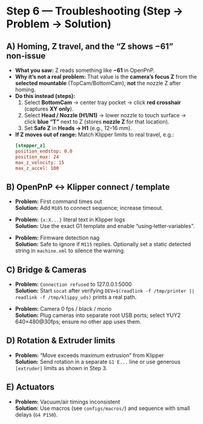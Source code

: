 # Step 6 — Troubleshooting (Step → Problem → Solution)

## A) Homing, Z travel, and the **“Z shows −61”** non‑issue
- **What you saw:** Z reads something like **−61** in OpenPnP.
- **Why it’s not a real problem:** That value is the **camera’s focus Z** from the **selected mountable** (TopCam/BottomCam), **not** the nozzle Z after homing.
- **Do this instead (steps):**
  1. Select **BottomCam** → center tray pocket → click **red crosshair** (captures **XY only**).
  2. Select **Head / Nozzle (H1/N1)** → lower nozzle to touch surface → click **blue “T”** next to Z (stores **nozzle Z** for that location).
  3. Set **Safe Z** in **Heads → H1** (e.g., 12–16 mm).
- **If Z moves out of range:** Match Klipper limits to real travel, e.g.:
  ```ini
  [stepper_z]
  position_endstop: 0.0
  position_max: 24
  max_z_velocity: 15
  max_z_accel: 100
  ```

## B) OpenPnP ↔ Klipper connect / template
- **Problem:** First command times out  
  **Solution:** Add `M105` to connect sequence; increase timeout.

- **Problem:** `{x:X...}` literal text in Klipper logs  
  **Solution:** Use the exact G1 template and enable “using‑letter‑variables”.

- **Problem:** Firmware detection nag  
  **Solution:** Safe to ignore if `M115` replies. Optionally set a static detected string in `machine.xml` to silence the warning.

## C) Bridge & Cameras
- **Problem:** `Connection refused` to 127.0.0.1:5000  
  **Solution:** Start `socat` after verifying `DEV=$(readlink -f /tmp/printer || readlink -f /tmp/klippy_uds)` prints a real path.

- **Problem:** Camera 0 fps / black / mono  
  **Solution:** Plug cameras into separate root USB ports; select YUY2 640×480@30fps; ensure no other app uses them.

## D) Rotation & Extruder limits
- **Problem:** “Move exceeds maximum extrusion” from Klipper  
  **Solution:** Send rotation in a separate `G1 E...` line or use generous `[extruder]` limits as shown in Step 3.

## E) Actuators
- **Problem:** Vacuum/air timings inconsistent  
  **Solution:** Use macros (see `configs/macros/`) and sequence with small delays (`G4 P150`).

